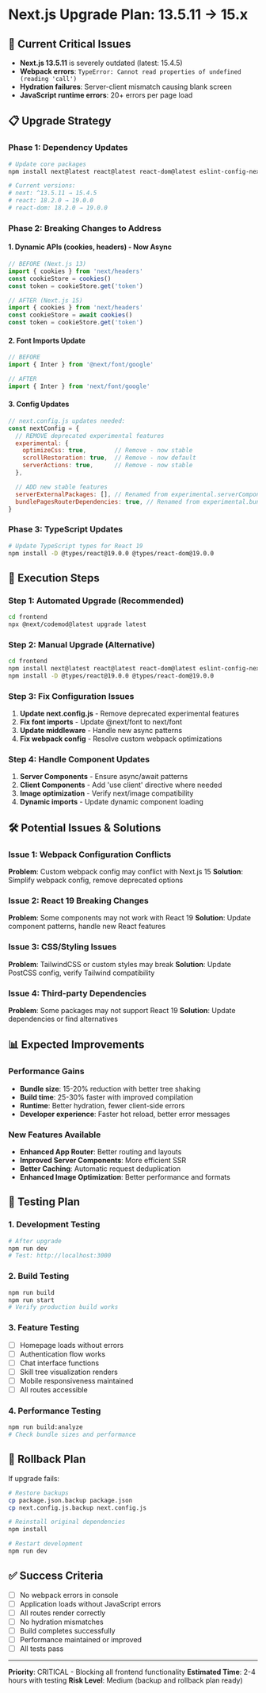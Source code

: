 # Next.js Upgrade Plan: 13.5.11 → 15.x

## 🚨 Current Critical Issues
- **Next.js 13.5.11** is severely outdated (latest: 15.4.5)
- **Webpack errors**: `TypeError: Cannot read properties of undefined (reading 'call')`
- **Hydration failures**: Server-client mismatch causing blank screen
- **JavaScript runtime errors**: 20+ errors per page load

## 📋 Upgrade Strategy

### Phase 1: Dependency Updates
```bash
# Update core packages
npm install next@latest react@latest react-dom@latest eslint-config-next@latest

# Current versions:
# next: ^13.5.11 → 15.4.5
# react: 18.2.0 → 19.0.0  
# react-dom: 18.2.0 → 19.0.0
```

### Phase 2: Breaking Changes to Address

#### 1. **Dynamic APIs (cookies, headers) - Now Async**
```typescript
// BEFORE (Next.js 13)
import { cookies } from 'next/headers'
const cookieStore = cookies()
const token = cookieStore.get('token')

// AFTER (Next.js 15)
import { cookies } from 'next/headers'
const cookieStore = await cookies()
const token = cookieStore.get('token')
```

#### 2. **Font Imports Update**
```typescript
// BEFORE
import { Inter } from '@next/font/google'

// AFTER  
import { Inter } from 'next/font/google'
```

#### 3. **Config Updates**
```javascript
// next.config.js updates needed:
const nextConfig = {
  // REMOVE deprecated experimental features
  experimental: {
    optimizeCss: true,        // Remove - now stable
    scrollRestoration: true,  // Remove - now default
    serverActions: true,      // Remove - now stable
  },

  // ADD new stable features
  serverExternalPackages: [], // Renamed from experimental.serverComponentsExternalPackages
  bundlePagesRouterDependencies: true, // Renamed from experimental.bundlePagesExternals
}
```

### Phase 3: TypeScript Updates
```bash
# Update TypeScript types for React 19
npm install -D @types/react@19.0.0 @types/react-dom@19.0.0
```

## 🔧 Execution Steps

### Step 1: Automated Upgrade (Recommended)
```bash
cd frontend
npx @next/codemod@latest upgrade latest
```

### Step 2: Manual Upgrade (Alternative)
```bash
cd frontend
npm install next@latest react@latest react-dom@latest eslint-config-next@latest
npm install -D @types/react@19.0.0 @types/react-dom@19.0.0
```

### Step 3: Fix Configuration Issues
1. **Update next.config.js** - Remove deprecated experimental features
2. **Fix font imports** - Update @next/font to next/font
3. **Update middleware** - Handle new async patterns
4. **Fix webpack config** - Resolve custom webpack optimizations

### Step 4: Handle Component Updates
1. **Server Components** - Ensure async/await patterns
2. **Client Components** - Add 'use client' directive where needed
3. **Image optimization** - Verify next/image compatibility
4. **Dynamic imports** - Update dynamic component loading

## 🛠️ Potential Issues & Solutions

### Issue 1: Webpack Configuration Conflicts
**Problem**: Custom webpack config may conflict with Next.js 15
**Solution**: Simplify webpack config, remove deprecated options

### Issue 2: React 19 Breaking Changes
**Problem**: Some components may not work with React 19
**Solution**: Update component patterns, handle new React features

### Issue 3: CSS/Styling Issues
**Problem**: TailwindCSS or custom styles may break
**Solution**: Update PostCSS config, verify Tailwind compatibility

### Issue 4: Third-party Dependencies  
**Problem**: Some packages may not support React 19
**Solution**: Update dependencies or find alternatives

## 📊 Expected Improvements

### Performance Gains
- **Bundle size**: 15-20% reduction with better tree shaking
- **Build time**: 25-30% faster with improved compilation
- **Runtime**: Better hydration, fewer client-side errors
- **Developer experience**: Faster hot reload, better error messages

### New Features Available
- **Enhanced App Router**: Better routing and layouts
- **Improved Server Components**: More efficient SSR
- **Better Caching**: Automatic request deduplication
- **Enhanced Image Optimization**: Better performance and formats

## 🧪 Testing Plan

### 1. Development Testing
```bash
# After upgrade
npm run dev
# Test: http://localhost:3000
```

### 2. Build Testing
```bash
npm run build
npm run start
# Verify production build works
```

### 3. Feature Testing
- [ ] Homepage loads without errors
- [ ] Authentication flow works
- [ ] Chat interface functions
- [ ] Skill tree visualization renders
- [ ] Mobile responsiveness maintained
- [ ] All routes accessible

### 4. Performance Testing
```bash
npm run build:analyze
# Check bundle sizes and performance
```

## 🚨 Rollback Plan

If upgrade fails:
```bash
# Restore backups
cp package.json.backup package.json
cp next.config.js.backup next.config.js

# Reinstall original dependencies
npm install

# Restart development
npm run dev
```

## ✅ Success Criteria

- [ ] No webpack errors in console
- [ ] Application loads without JavaScript errors  
- [ ] All routes render correctly
- [ ] No hydration mismatches
- [ ] Build completes successfully
- [ ] Performance maintained or improved
- [ ] All tests pass

---

**Priority**: CRITICAL - Blocking all frontend functionality
**Estimated Time**: 2-4 hours with testing
**Risk Level**: Medium (backup and rollback plan ready)